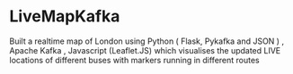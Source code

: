# LiveMapKafka

Built a realtime map of London using Python ( Flask, Pykafka and JSON ) , 
Apache Kafka , Javascript (Leaflet.JS) which visualises the updated LIVE locations of different buses with markers running in different routes
